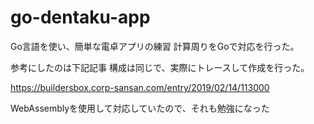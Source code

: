 # go-dentaku-app

Go言語を使い、簡単な電卓アプリの練習
計算周りをGoで対応を行った。

参考にしたのは下記記事
構成は同じで、実際にトレースして作成を行った。

https://buildersbox.corp-sansan.com/entry/2019/02/14/113000

WebAssemblyを使用して対応していたので、それも勉強になった
